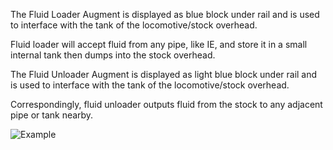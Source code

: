 The Fluid Loader Augment is displayed as blue block under rail and is used to interface with the tank of the locomotive/stock overhead.

Fluid loader will accept fluid from any pipe, like IE, and store it in a small internal tank then dumps into the stock overhead.

The Fluid Unloader Augment is displayed as light blue block under rail and is used to interface with the tank of the locomotive/stock overhead.

Correspondingly, fluid unloader outputs fluid from the stock to any adjacent pipe or tank nearby.

![Example](immersiverailroading:wiki/images/fluid1.png)